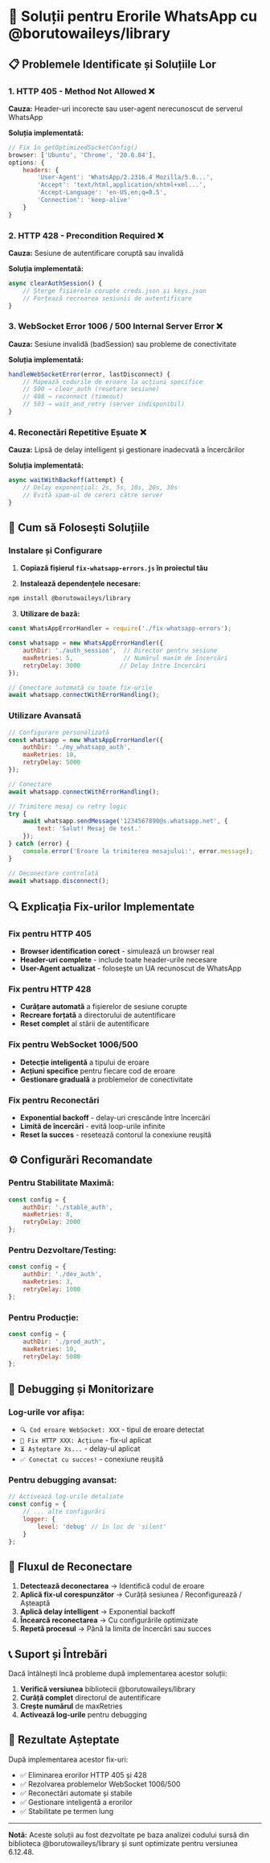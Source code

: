 # 🔧 Soluții pentru Erorile WhatsApp cu @borutowaileys/library

## 📋 Problemele Identificate și Soluțiile Lor

### 1. **HTTP 405 - Method Not Allowed** ❌
**Cauza:** Header-uri incorecte sau user-agent nerecunoscut de serverul WhatsApp

**Soluția implementată:**
```javascript
// Fix în getOptimizedSocketConfig()
browser: ['Ubuntu', 'Chrome', '20.0.04'],
options: {
    headers: {
        'User-Agent': 'WhatsApp/2.2316.4 Mozilla/5.0...',
        'Accept': 'text/html,application/xhtml+xml...',
        'Accept-Language': 'en-US,en;q=0.5',
        'Connection': 'keep-alive'
    }
}
```

### 2. **HTTP 428 - Precondition Required** ❌
**Cauza:** Sesiune de autentificare coruptă sau invalidă

**Soluția implementată:**
```javascript
async clearAuthSession() {
    // Șterge fișierele corupte creds.json și keys.json
    // Forțează recrearea sesiunii de autentificare
}
```

### 3. **WebSocket Error 1006 / 500 Internal Server Error** ❌
**Cauza:** Sesiune invalidă (badSession) sau probleme de conectivitate

**Soluția implementată:**
```javascript
handleWebSocketError(error, lastDisconnect) {
    // Mapează codurile de eroare la acțiuni specifice
    // 500 → clear_auth (resetare sesiune)
    // 408 → reconnect (timeout)
    // 503 → wait_and_retry (server indisponibil)
}
```

### 4. **Reconectări Repetitive Eșuate** ❌
**Cauza:** Lipsă de delay intelligent și gestionare inadecvată a încercărilor

**Soluția implementată:**
```javascript
async waitWithBackoff(attempt) {
    // Delay exponențial: 2s, 5s, 10s, 20s, 30s
    // Evită spam-ul de cereri către server
}
```

## 🚀 Cum să Folosești Soluțiile

### Instalare și Configurare

1. **Copiază fișierul `fix-whatsapp-errors.js` în proiectul tău**

2. **Instalează dependențele necesare:**
```bash
npm install @borutowaileys/library
```

3. **Utilizare de bază:**
```javascript
const WhatsAppErrorHandler = require('./fix-whatsapp-errors');

const whatsapp = new WhatsAppErrorHandler({
    authDir: './auth_session',  // Director pentru sesiune
    maxRetries: 5,              // Numărul maxim de încercări
    retryDelay: 3000           // Delay între încercări
});

// Conectare automată cu toate fix-urile
await whatsapp.connectWithErrorHandling();
```

### Utilizare Avansată

```javascript
// Configurare personalizată
const whatsapp = new WhatsAppErrorHandler({
    authDir: './my_whatsapp_auth',
    maxRetries: 10,
    retryDelay: 5000
});

// Conectare
await whatsapp.connectWithErrorHandling();

// Trimitere mesaj cu retry logic
try {
    await whatsapp.sendMessage('1234567890@s.whatsapp.net', {
        text: 'Salut! Mesaj de test.'
    });
} catch (error) {
    console.error('Eroare la trimiterea mesajului:', error.message);
}

// Deconectare controlată
await whatsapp.disconnect();
```

## 🔍 Explicația Fix-urilor Implementate

### Fix pentru HTTP 405
- **Browser identification corect** - simulează un browser real
- **Header-uri complete** - include toate header-urile necesare
- **User-Agent actualizat** - folosește un UA recunoscut de WhatsApp

### Fix pentru HTTP 428
- **Curățare automată** a fișierelor de sesiune corupte
- **Recreare forțată** a directorului de autentificare
- **Reset complet** al stării de autentificare

### Fix pentru WebSocket 1006/500
- **Detecție inteligentă** a tipului de eroare
- **Acțiuni specifice** pentru fiecare cod de eroare
- **Gestionare graduală** a problemelor de conectivitate

### Fix pentru Reconectări
- **Exponential backoff** - delay-uri crescânde între încercări
- **Limită de încercări** - evită loop-urile infinite
- **Reset la succes** - resetează contorul la conexiune reușită

## ⚙️ Configurări Recomandate

### Pentru Stabilitate Maximă:
```javascript
const config = {
    authDir: './stable_auth',
    maxRetries: 8,
    retryDelay: 2000
};
```

### Pentru Dezvoltare/Testing:
```javascript
const config = {
    authDir: './dev_auth',
    maxRetries: 3,
    retryDelay: 1000
};
```

### Pentru Producție:
```javascript
const config = {
    authDir: './prod_auth',
    maxRetries: 10,
    retryDelay: 5000
};
```

## 🐛 Debugging și Monitorizare

### Log-urile vor afișa:
- `🔍 Cod eroare WebSocket: XXX` - tipul de eroare detectat
- `🔧 Fix HTTP XXX: Acțiune` - fix-ul aplicat
- `⏳ Așteptare Xs...` - delay-ul aplicat
- `✅ Conectat cu succes!` - conexiune reușită

### Pentru debugging avansat:
```javascript
// Activează log-urile detaliate
const config = {
    // ... alte configurări
    logger: {
        level: 'debug' // în loc de 'silent'
    }
};
```

## 🔄 Fluxul de Reconectare

1. **Detectează deconectarea** → Identifică codul de eroare
2. **Aplică fix-ul corespunzător** → Curăță sesiunea / Reconfigurează / Așteaptă
3. **Aplică delay intelligent** → Exponential backoff
4. **Încearcă reconectarea** → Cu configurările optimizate
5. **Repetă procesul** → Până la limita de încercări sau succes

## 📞 Suport și Întrebări

Dacă întâlnești încă probleme după implementarea acestor soluții:

1. **Verifică versiunea** bibliotecii @borutowaileys/library
2. **Curăță complet** directorul de autentificare
3. **Crește numărul** de maxRetries
4. **Activează log-urile** pentru debugging

## 🎯 Rezultate Așteptate

După implementarea acestor fix-uri:
- ✅ Eliminarea erorilor HTTP 405 și 428
- ✅ Rezolvarea problemelor WebSocket 1006/500
- ✅ Reconectări automate și stabile
- ✅ Gestionare inteligentă a erorilor
- ✅ Stabilitate pe termen lung

---

**Notă:** Aceste soluții au fost dezvoltate pe baza analizei codului sursă din biblioteca @borutowaileys/library și sunt optimizate pentru versiunea 6.12.48.